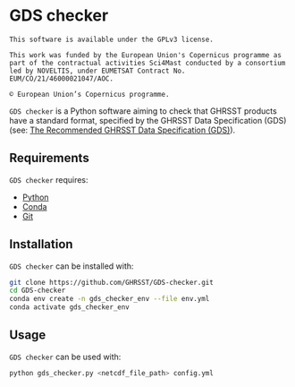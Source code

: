 # GDS checker

```
This software is available under the GPLv3 license.

This work was funded by the European Union's Copernicus programme as part of the contractual activities Sci4Mast conducted by a consortium led by NOVELTIS, under EUMETSAT Contract No. EUM/CO/21/46000021047/AOC.

© European Union’s Copernicus programme. 
```

``GDS checker`` is a Python software aiming to check that GHRSST products have a standard format, specified by the GHRSST Data Specification (GDS) (see: [The Recommended GHRSST Data Specification (GDS)](https://zenodo.org/records/6984989)).

## Requirements

``GDS checker`` requires:

- [Python](https://www.python.org/)
- [Conda](https://conda.io/projects/conda/en/latest/index.html)
- [Git](https://git-scm.com/)

## Installation

``GDS checker`` can be installed with:

```bash
git clone https://github.com/GHRSST/GDS-checker.git
cd GDS-checker
conda env create -n gds_checker_env --file env.yml
conda activate gds_checker_env
```

## Usage

``GDS checker`` can be used with:

```bash
python gds_checker.py <netcdf_file_path> config.yml
```
